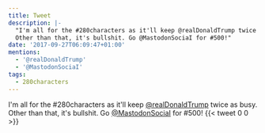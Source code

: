 ```yaml
---
title: Tweet
description: |-
  "I'm all for the #280characters as it'll keep @realDonaldTrump twice as busy.
  Other than that, it's bullshit. Go @MastodonSociaI for #500!"
date: '2017-09-27T06:09:47+01:00'
mentions:
  - '@realDonaldTrump'
  - '@MastodonSociaI'
tags:
  - 280characters
---
```

I'm all for the #280characters as it'll keep [@realDonaldTrump](https://twitter.com/@realDonaldTrump) twice as busy.
Other than that, it's bullshit. Go [@MastodonSociaI](https://twitter.com/@MastodonSociaI) for #500!
      {{< tweet 0 0 >}}
    
